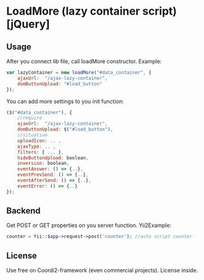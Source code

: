 # LoadMore (lazy container script) [jQuery]

## Usage

After you connect lib file, call loadMore constructor.
Example:

```javascript
var lazyContainer = new loadMore("#data_container", {
    ajaxUrl:  "/ajax-lazy-container",
    domButtonUpload: "#load_button"
});
```

You can add more settings to you init function:

```javascript
($("#data_container"), {
    //require
    ajaxUrl:  "/ajax-lazy-container",
    domButtonUpload: $("#load_button"),
    //situative
    uploadIcon: .. ,
    ajaxType: .. ,
    filters: { ... },
	hideButtonUpload: boolean,
    inversion: boolean,
    eventAnswer: () => {..},
    eventPrevSend: () => {..},
    eventAfterSend: () => {..},
    eventError: () => {..}
});
```
## Backend

Get POST or GET properties on you server function. Yii2Example:

```php
counter = Yii::$app->request->post('counter'); //auto script counter
```

## License

Use free on Coordi2-framework (even commercial projects).
License inside.